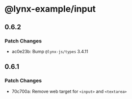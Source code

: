 # @lynx-example/input

## 0.6.2

### Patch Changes

- ac0e23b: Bump `@lynx-js/types` 3.4.11

## 0.6.1

### Patch Changes

- 70c700a: Remove web target for `<input>` and `<textarea>`
